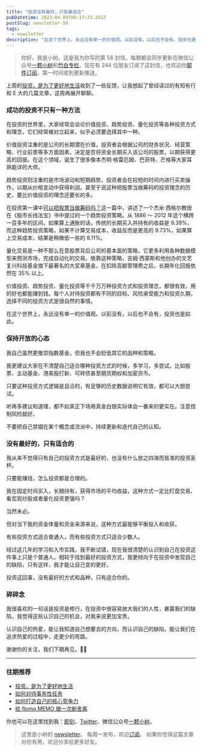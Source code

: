 ```yaml
---
title: "投资没有最好，只有最适合"
pubDatetime: 2023-04-09T08:17:33.251Z
postSlug: newsletter-58
tags:
  - newsletter
description: "在这个世界上，永远没有单一的价值观。以前没有，以后也不会有，投资也是如此。"
---
```


> 你好，我是小树。这是我为你写的第 58 封信。每期都会同步更新在微信公众号[一颗小树](https://weixin.sogou.com/weixin?query=a_warm_tree)和[竹白专栏](https://xiaoshu.zhubai.love)。现在有 244 位朋友订阅了这封信，也欢迎你[邮件订阅](https://xiaoshu.zhubai.love)，第一时间收到更新推送。

上周的[投资，是为了更好地生活](https://mp.weixin.qq.com/s/8eUIjn0mmlI2CQY7lpl8eg)收到了一些反馈，让我想起了曾经读过的有知有行和 E 大的几篇文章，这周再展开聊聊。

### 成功的投资不只有一种方法

在投资的世界里，大家经常会谈论价值投资、趋势投资、量化投资等各种投资方式和理念，它们经常被对立起来，似乎必须要选择其中一种。

价值投资注重的是公司的长期潜在价值，投资者会根据公司的财务状况、经营策略、行业前景等多方面因素，决定是否将资金长期买入该公司的股票，以期获得更高的回报。在这个领域，诞生了很多像本杰明·格雷厄姆、巴菲特、芒格等大家耳熟能详的大师。

趋势投资则注重的是市场波动和短期趋势，投资者会在较短的时间内进行买卖操作，以期从价格变动中获得利润。甚至于说这种把股票当做筹码的投资理念的历史，要比价值投资的理念还要长的多。

在投资第一课中[可以把股票当做筹码吗？](https://youzhiyouxing.cn/materials/191)这一篇中，讲述了一个杰米·西格尔教授在《股市长线法宝》书中提过的一个趋势投资策略。从 1886 ～ 2012 年这个横跨一百多年的区间，如果算上通胀的话，传统的长期买入并持有的收益是 9.39%，而这种趋势投资策略，如果不计算交易成本，收益反而是更高的 9.73%，如果算上交易成本，结果是稍微低一些的 8.11%。

量化交易是一种不那么在意股票背后公司的基本面的策略，它更多利用各种数据模型来预测市场，完成自动化的交易。依靠这种策略，吉姆·西蒙斯和他创办的文艺复兴科技基金旗下最著名的大奖章基金，在扣除高额管理费之后，长期年化回报依然在 35% 以上。

价值投资、趋势投资、量化投资等千千万万种投资方式和投资理念，都很有效，用的好也都能赚到钱。每个人对待投资都有不同的目标、风险承受能力和投资久期，选择不同的投资方式是很自然的事情。

在这个世界上，永远没有单一的价值观。以前没有，以后也不会有，投资也是如此。

### 保持开放的心态

我自己虽然更推崇指数基金，但我也不会贬低其它的品种和策略。

我更建议大家在不清楚自己适合哪种投资方式的时候，多学习，多尝试。比如股票、主动基金、港美股打新、可转债甚至期货期权和加密货币。

只要这种投资方式逻辑是自洽的，有足够的历史数据说明它有效，都可以大胆尝试。

听再多建议和道理，都不如真正下场用真金白银实际体会一番来的更实在。注意控制风险就好。

不要把自己禁锢在某个概念或流派中，持续更新和迭代自己的认知。

### 没有最好的，只有适合的

我从来不觉得只有自己的投资方式是最好的，也没有什么放之四海而皆准的投资圣杯。

只要能赚钱，怎么投资都是合理的。

我在固定时间买入，长期持有，获得市场的平均收益，这种方式一定比盯盘交易、看宏观炒股或者量化投资更强吗？

当然未必。

但对当下我的资金体量和资金来源来说，这种方式最能够平衡投入和收获。

有些投资方式适合普通人，而有些投资方式只适合少数人。

经过这几年的学习和入市实践，我不断试错，现在我很清楚的认识到自己在投资这件事上只是个普通人。相较于找到最好的投资方式，我更倾向于在投资中发现自己的缺陷，只有这样，我才能让自己变的更好。

投资这回事，没有最好的方式和品种，只有适合你的。

### 碎碎念

我很喜欢的一句话是投资是修行，在投资中很容易放大我们的人性，暴露我们的缺陷，我觉得这些认识自己的机会，对我来说更加宝贵。

认识自己的热爱，能让我知道自己想要去的方向，而认识自己的缺陷，能让我们在追求热爱的过程中，走更少的弯路。

谢谢你的关注，我们下期再见。👋🏻

---

### 往期推荐

- [投资，是为了更好地生活](https://mp.weixin.qq.com/s/8eUIjn0mmlI2CQY7lpl8eg)
- [如何对待事务性任务](https://mp.weixin.qq.com/s/jOyGxS8W_9eCS-v17b0YAw)
- [如何打造自己的核心竞争力](https://mp.weixin.qq.com/s/iGnqsSoGcB3564qR-GemYw)
- [给 flomo MEMO 做一次断舍离](https://mp.weixin.qq.com/s/L6DVfyfhCOqEcDLH31giAw)

你也可以在这里找到我：[即刻](https://okjk.co/3Vsn5T)、[Twitter](https://twitter.com/yeshu_in_future)、微信公众号[一颗小树](https://weixin.sogou.com/weixin?query=a_warm_tree)。

> 这里是小树的 [newsletter](https://xiaoshu.zhubai.love)。 每周一发布，欢迎[订阅](https://xiaoshu.zhubai.love)。
> 如果你觉得这篇文章对你有用，欢迎分享给更多好友。
